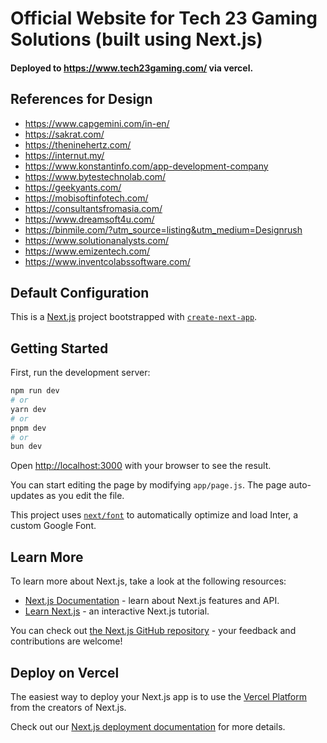 # Official Website for Tech 23 Gaming Solutions (**built using Next.js**)
#### Deployed to https://www.tech23gaming.com/ via vercel.

## References for Design
+ https://www.capgemini.com/in-en/
+ https://sakrat.com/
+ https://theninehertz.com/
+ https://internut.my/
+ https://www.konstantinfo.com/app-development-company
+ https://www.bytestechnolab.com/
+ https://geekyants.com/
+ https://mobisoftinfotech.com/
+ https://consultantsfromasia.com/
+ https://www.dreamsoft4u.com/
+ https://binmile.com/?utm_source=listing&utm_medium=Designrush
+ https://www.solutionanalysts.com/
+ https://www.emizentech.com/
+ https://www.inventcolabssoftware.com/


## Default Configuration

This is a [Next.js](https://nextjs.org/) project bootstrapped with [`create-next-app`](https://github.com/vercel/next.js/tree/canary/packages/create-next-app).

## Getting Started

First, run the development server:

```bash
npm run dev
# or
yarn dev
# or
pnpm dev
# or
bun dev
```

Open [http://localhost:3000](http://localhost:3000) with your browser to see the result.

You can start editing the page by modifying `app/page.js`. The page auto-updates as you edit the file.

This project uses [`next/font`](https://nextjs.org/docs/basic-features/font-optimization) to automatically optimize and load Inter, a custom Google Font.

## Learn More

To learn more about Next.js, take a look at the following resources:

- [Next.js Documentation](https://nextjs.org/docs) - learn about Next.js features and API.
- [Learn Next.js](https://nextjs.org/learn) - an interactive Next.js tutorial.

You can check out [the Next.js GitHub repository](https://github.com/vercel/next.js/) - your feedback and contributions are welcome!

## Deploy on Vercel

The easiest way to deploy your Next.js app is to use the [Vercel Platform](https://vercel.com/new?utm_medium=default-template&filter=next.js&utm_source=create-next-app&utm_campaign=create-next-app-readme) from the creators of Next.js.

Check out our [Next.js deployment documentation](https://nextjs.org/docs/deployment) for more details.
